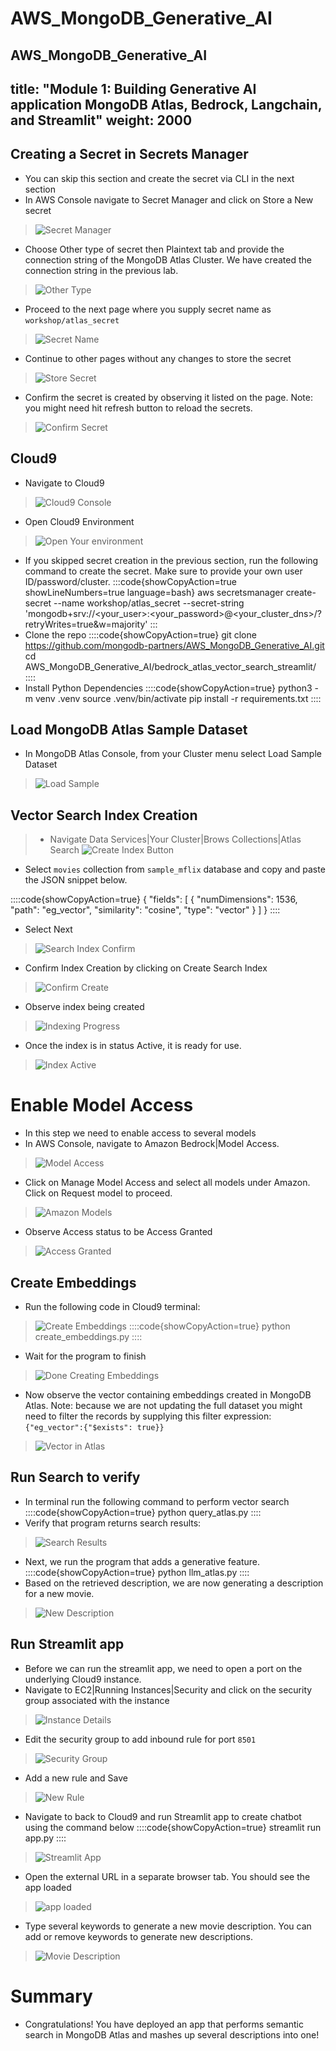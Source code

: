 # AWS_MongoDB_Generative_AI
AWS_MongoDB_Generative_AI
---
title: "Module 1: Building Generative AI application MongoDB Atlas, Bedrock, Langchain, and Streamlit"
weight: 2000
---

## Creating a Secret in Secrets Manager
* You can skip this section and create the secret via CLI in the next section
* In AWS Console navigate to Secret Manager and click on Store a New secret
> ![Secret Manager](images/console_secret_manager.png)

* Choose Other type of secret then Plaintext tab and provide the connection string of the MongoDB Atlas Cluster. We have created the connection string in the previous lab.
> ![Other Type](images/other_type.png)

* Proceed to the next page where you supply secret name as `workshop/atlas_secret`
> ![Secret Name](images/secret_name.png)  

* Continue to other pages without any changes to store the secret
> ![Store Secret](images/store_secret.png)

* Confirm the secret is created by observing it listed on the page.  Note: you might need hit refresh button to reload the secrets.
> ![Confirm Secret](images/list_secret.png)

## Cloud9
* Navigate to Cloud9
> ![Cloud9 Console](images/cloud9_console.png)

* Open Cloud9 Environment
> ![Open Your environment](images/open_environment.png)
* If you skipped secret creation in the previous section, run the following command to create the secret.  Make sure to provide your own user ID/password/cluster.
:::code{showCopyAction=true showLineNumbers=true language=bash}
aws secretsmanager create-secret --name workshop/atlas_secret  --secret-string 'mongodb+srv://<your_user>:<your_password>@<your_cluster_dns>/?retryWrites=true&w=majority'
:::
* Clone the repo
::::code{showCopyAction=true}
git clone https://github.com/mongodb-partners/AWS_MongoDB_Generative_AI.git
cd AWS_MongoDB_Generative_AI/bedrock_atlas_vector_search_streamlit/
::::
* Install Python Dependencies
::::code{showCopyAction=true}
python3 -m venv .venv
source .venv/bin/activate
pip install -r requirements.txt
::::

## Load MongoDB Atlas Sample Dataset
* In MongoDB Atlas Console, from your Cluster menu select Load Sample Dataset
>![Load Sample](images/load_sample.png)
## Vector Search Index Creation
> * Navigate Data Services|Your Cluster|Brows Collections|Atlas Search
> ![Create Index Button](images/create_index_button.png)


* Select `movies` collection from `sample_mflix` database and copy and paste the JSON snippet below.

::::code{showCopyAction=true}
  {
  "fields": [
    {
      "numDimensions": 1536,
      "path": "eg_vector",
      "similarity": "cosine",
      "type": "vector"
    }
  ]
}
::::

* Select Next
> ![Search Index Confirm](images/search_index_confirm.png)

* Confirm Index Creation by clicking on Create Search Index
> ![Confirm Create](images/index_creat_confirm.png)

* Observe index being created
> ![Indexing Progress ](images/index_progress.png)

* Once the index is in status Active, it is ready for use.
> ![Index Active](images/index_active.png)


# Enable Model Access
* In this step we need to enable access to several models
* In AWS Console, navigate to Amazon Bedrock|Model Access. 
> ![Model Access](images/model_access.png)
* Click on Manage Model Access and select all models under Amazon. Click on Request model to proceed.
> ![Amazon Models](images/amazon_models.png)
* Observe Access status to be Access Granted
> ![Access Granted](images/access_granted.png)

## Create Embeddings
* Run the following code in Cloud9 terminal:
> ![Create Embeddings](images/run_create_embeddings.png)
::::code{showCopyAction=true}
python create_embeddings.py
::::
* Wait for the program to finish
> ![Done Creating Embeddings](images/done_creating.png)

* Now observe the vector containing embeddings created in MongoDB Atlas.  Note: because we are not updating the full dataset you might need to filter the records by supplying this filter expression: `{"eg_vector":{"$exists": true}}`
> ![Vector in Atlas](images/vector_in_atlas.png)

## Run Search to verify
* In terminal run the following command to perform vector search
::::code{showCopyAction=true}
 python query_atlas.py
::::
* Verify that program returns search results:
> ![Search Results](images/search_results.png)

* Next, we run the program that adds a generative feature.  
::::code{showCopyAction=true}
 python llm_atlas.py
::::
* Based on the retrieved description, we are now generating a description for a new movie. 
>![New Description](images/new_description.png)

## Run Streamlit app
* Before we can run the streamlit app, we need to open a port on the underlying Cloud9 instance.
* Navigate to EC2|Running Instances|Security and click on the security group associated with the instance
> ![Instance Details](images/instance_details.png)
* Edit the security group to add inbound rule for port `8501`
>![Security Group](images/security_group.png)
* Add a new rule and Save

>![New Rule](images/new_rule.png)

* Navigate to back to Cloud9 and run Streamlit app to create chatbot using the command below
::::code{showCopyAction=true}
streamlit run app.py
::::
> ![Streamlit App](images/streamlit_app.png)

* Open the external URL in a separate browser tab. You should see the app loaded
> ![app loaded](images/app_loaded.png)
* Type several keywords to generate a new movie description. You can add or remove keywords to generate new descriptions.  
> ![Movie Description](images/movie_description.png)

# Summary
* Congratulations!  You have deployed an app that performs semantic search in MongoDB Atlas and mashes up several descriptions into one!